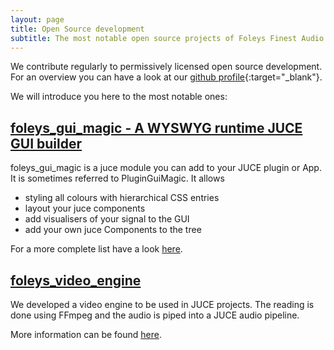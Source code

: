 ```yaml
---
layout: page
title: Open Source development
subtitle: The most notable open source projects of Foleys Finest Audio
---
```



We contribute regularly to permissively licensed open source development. For an overview
you can have a look at our [github profile](https://github.com/ffAudio/){:target="_blank"}.

We will introduce you here to the most notable ones:


[foleys_gui_magic - A WYSWYG runtime JUCE GUI builder](/developer/pluginguimagic/)
------------------------------------------------------

foleys_gui_magic is a juce module you can add to your JUCE plugin or App.
It is sometimes referred to PluginGuiMagic. It allows
- styling all colours with hierarchical CSS entries
- layout your juce components
- add visualisers of your signal to the GUI
- add your own juce Components to the tree

For a more complete list have a look [here](/developer/pluginguimagic/).


[foleys_video_engine](/developer/videoengine/)
---------------------

We developed a video engine to be used in JUCE projects. The reading is done
using FFmpeg and the audio is piped into a JUCE audio pipeline.

More information can be found [here](/developer/videoengine/).



